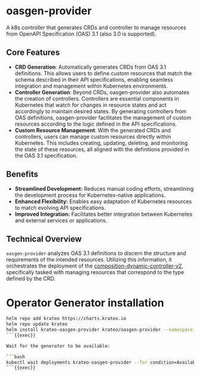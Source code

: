 # oasgen-provider
A k8s controller that generates CRDs and controller to manage resources from OpenAPI Specification (OAS) 3.1 (also 3.0 is supported).

## Core Features
- **CRD Generation**: Automatically generates CRDs from OAS 3.1 definitions. This allows users to define custom resources that match the schema described in their API specifications, enabling seamless integration and management within Kubernetes environments.
- **Controller Generation**: Beyond CRDs, oasgen-provider also automates the creation of controllers. Controllers are essential components in Kubernetes that watch for changes in resource states and act accordingly to maintain desired states. By generating controllers from OAS definitions, oasgen-provider facilitates the management of custom resources according to the logic defined in the API specifications.
- **Custom Resource Management**: With the generated CRDs and controllers, users can manage custom resources directly within Kubernetes. This includes creating, updating, deleting, and monitoring the state of these resources, all aligned with the definitions provided in the OAS 3.1 specification.

## Benefits
- **Streamlined Development:** Reduces manual coding efforts, streamlining the development process for Kubernetes-native applications.
- **Enhanced Flexibility:** Enables easy adaptation of Kubernetes resources to match evolving API specifications.
- **Improved Integration:** Facilitates better integration between Kubernetes and external services or applications.

## Technical Overview

`oasgen-provider` analyzes OAS 3.1 definitions to discern the structure and requirements of the intended resources. Utilizing this information, it orchestrates the deployment of the [composition-dynamic-controller-v2](https://github.com/krateoplatformops/composition-dynamic-controller-v2), specifically tasked with managing resources that correspond to the type defined by the CRD.


# Operator Generator installation

```bash
helm repo add krateo https://charts.krateo.io
helm repo update krateo
helm install krateo-oasgen-provider krateo/oasgen-provider --namespace krateo-system --create-namespace 
```{{exec}}

Wait for the generator to be available:

```bash
kubectl wait deployments krateo-oasgen-provider --for condition=Available=True --namespace krateo-system --timeout=300s
```{{exec}}